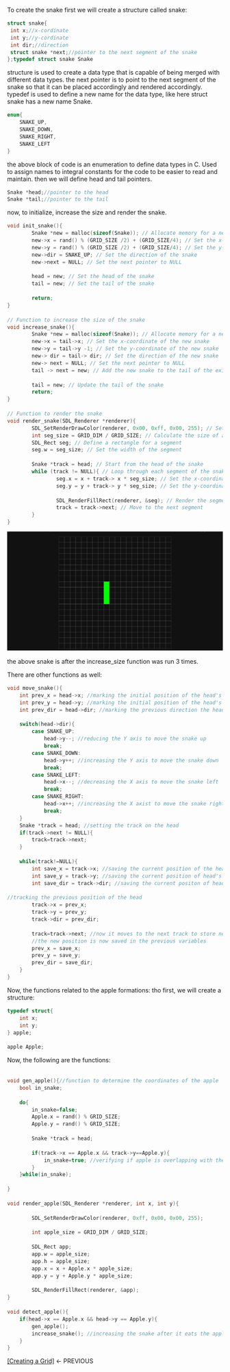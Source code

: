 To create the snake first we will create a structure called snake:
```C
struct snake{
 int x;//x-cordinate
 int y;//y-cordinate
 int dir;//direction
 struct snake *next;//pointer to the next segment of the snake
};typedef struct snake Snake
```
structure is used to create a data type that is capable of being merged with different data types. 
the next pointer is to point to the next segment of the snake so that it can be placed accordingly and rendered accordingly. 
typedef is used to define a new name for the data type, like here struct snake has a new name Snake. 
```C
enum{
	SNAKE_UP,
	SNAKE_DOWN,
	SNAKE_RIGHT,
	SNAKE_LEFT
}
```
 the above block of code is an enumeration to define data types in C. Used to assign names to integral constants for the code to be easier to read and maintain. 
 then we will define head and tail pointers. 
 ```C
 Snake *head;//pointer to the head
 Snake *tail;//pointer to the tail
```
now, to initialize, increase the size and render the snake. 
```C
void init_snake(){
        Snake *new = malloc(sizeof(Snake)); // Allocate memory for a new snake
        new->x = rand() % (GRID_SIZE /2) + (GRID_SIZE/4); // Set the x-coordinate of the snake
        new->y = rand() % (GRID_SIZE /2) + (GRID_SIZE/4); // Set the y-coordinate of the snake
        new->dir = SNAKE_UP; // Set the direction of the snake
        new->next = NULL; // Set the next pointer to NULL

        head = new; // Set the head of the snake
        tail = new; // Set the tail of the snake

        return;
}

// Function to increase the size of the snake
void increase_snake(){
        Snake *new = malloc(sizeof(Snake)); // Allocate memory for a new snake
        new->x = tail->x; // Set the x-coordinate of the new snake
        new->y = tail->y -1; // Set the y-coordinate of the new snake
        new-> dir = tail-> dir; // Set the direction of the new snake
        new-> next = NULL; // Set the next pointer to NULL
        tail -> next = new; // Add the new snake to the tail of the existing snake

        tail = new; // Update the tail of the snake
        return;
}

// Function to render the snake
void render_snake(SDL_Renderer *renderer){
        SDL_SetRenderDrawColor(renderer, 0x00, 0xff, 0x00, 255); // Set the color of the snake
        int seg_size = GRID_DIM / GRID_SIZE; // Calculate the size of a segment
        SDL_Rect seg; // Define a rectangle for a segment
        seg.w = seg_size; // Set the width of the segment

        Snake *track = head; // Start from the head of the snake
        while (track != NULL){ // Loop through each segment of the snake
                seg.x = x + track-> x * seg_size; // Set the x-coordinate of the segment
                seg.y = y + track-> y * seg_size; // Set the y-coordinate of the segment

                SDL_RenderFillRect(renderer, &seg); // Render the segment
                track = track->next; // Move to the next segment
        }
}
```
![image](https://github.com/VoIDWALkER7/Neural-Networks-In-C/blob/main/Snake%20Game%20Using%20C%20%26%20SDL2/Rendered%20Snake.png)

the above snake is after the increase_size function was run 3 times. 

There are other functions as well: 
```C
void move_snake(){
	int prev_x = head->x; //marking the initial position of the head's x axis
	int prev_y = head->y; //marking the initial position of the head's y axis
	int prev_dir = head->dir; //marking the previous direction the head was heading into

	switch(head->dir){
		case SNAKE_UP:
			head->y--; //reducing the Y axis to move the snake up
			break;
		case SNAKE_DOWN:
			head->y++; //increasing the Y axis to move the snake down
			break;
		case SNAKE_LEFT:
			head->x--; //decreasing the X axis to move the snake left
			break;
		case SNAKE_RIGHT:
			head->x++; //increasing the X axist to move the snake right
			break;
	}
	Snake *track = head; //setting the track on the head
	if(track->next != NULL){
		track=track->next;
	}

	while(track!=NULL){
		int save_x = track->x; //saving the current position of the head's x axis
		int save_y = track->y; //saving the current position of head's y axis
		int save_dir = track->dir; //saving the current positon of head's direction

//tracking the previous position of the head
		track->x = prev_x; 
		track->y = prev_y;
		track->dir = prev_dir;
	
		track=track->next; //now it moves to the next track to store new information in the later part of the loop in the next node. 
		//the new position is now saved in the previous variables
		prev_x = save_x;
		prev_y = save_y;
		prev_dir = save_dir;
	}
}

```
Now, the functions related to the apple formations: 
tho first, we will create a structure: 
```C
typedef struct{
	int x;
	int y;
} apple;

apple Apple;

```
Now, the following are the functions: 
```C

void gen_apple(){//function to determine the coordinates of the apple
	bool in_snake;

	do{	
		in_snake=false;
		Apple.x = rand() % GRID_SIZE;
		Apple.y = rand() % GRID_SIZE;

		Snake *track = head;

		if(track->x == Apple.x && track->y==Apple.y){
			in_snake=true; //verifying if apple is overlapping with the snake or not
		}
	}while(in_snake);

}

void render_apple(SDL_Renderer *renderer, int x, int y){
		
		SDL_SetRenderDrawColor(renderer, 0xff, 0x00, 0x00, 255);

		int apple_size = GRID_DIM / GRID_SIZE;

		SDL_Rect app;
		app.w = apple_size;
		app.h = apple_size;
		app.x = x + Apple.x * apple_size;
		app.y = y + Apple.y * apple_size;

		SDL_RenderFillRect(renderer, &app);
}

void detect_apple(){
	if(head->x == Apple.x && head->y == Apple.y){
		gen_apple();
		increase_snake(); //increasing the snake after it eats the apple and generating another snake on another coordinates. 
	}
}

```

[[Creating a Grid]](https://github.com/VoIDWALkER7/Neural-Networks-In-C/blob/main/Snake%20Game%20Using%20C%20%26%20SDL2/Creating%20a%20Grid.md) <- PREVIOUS
